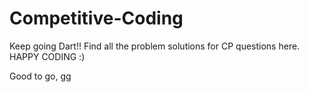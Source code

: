 # Competitive-Coding
  Keep going Dart!!
  Find all the problem solutions for CP questions here.
  HAPPY CODING :)

  Good to go, gg
